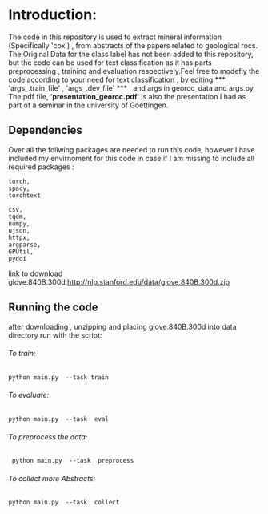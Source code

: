 



# Introduction:
The code in this repository is used to extract mineral information (Specifically 'cpx') , from abstracts of the papers related to geological rocs. The Original Data for the class label has not been added to this repository, but the code can be used for text classification as it has  parts preprocessing , training  and evaluation respectively.Feel free to modefiy the code according to your need for text classification , by editing  *** 'args_.train_file' , 'args_.dev_file'   ***  , and args in georoc_data and args.py.
 The pdf file,  '__presentation_georoc.pdf__'  is also the presentation I had as part of a seminar in the university of Goettingen. 

## Dependencies
Over all  the follwing packages are needed to run this code, however I have included my envirnoment for this code in case if I am missing to include all required packages :
```
torch,
spacy,
torchtext
```
```
csv,
tqdm,
numpy,
ujson,
httpx,
argparse,
GPUtil,
pydoi
```


link to download glove.840B.300d:http://nlp.stanford.edu/data/glove.840B.300d.zip

## Running the code
after downloading , unzipping and placing glove.840B.300d into data directory
run with the script: 


###### To train:

```
python main.py  --task train
```
###### To evaluate:

```
python main.py  --task  eval
```

###### To preprocess the data:

```
 python main.py  --task  preprocess
 ```

###### To collect more Abstracts:
```
python main.py  --task  collect
```